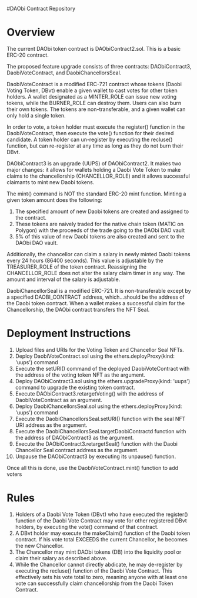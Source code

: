 #DAObi Contract Repository

# Overview

The current DAObi token contract is DAObiContract2.sol.  This is a basic ERC-20 contract.

The proposed feature upgrade consists of three contracts: DAObiContract3, DaobiVoteContract, and DaobiChancellorsSeal.  

DaobiVoteContract is a modified ERC-721 contract whose tokens (Daobi Voting Token, DBvt) enable a given wallet to cast votes for other token holders.  A wallet designated as a MINTER_ROLE can issue new voting tokens, while the BURNER_ROLE can destroy them.  Users can also burn their own tokens.  The tokens are non-transferable, and a given wallet can only hold a single token.  

In order to vote, a token holder must execute the register() function in the DaobiVoteContract, then execute the vote() function for their desired candidate.  A token holder can un-register by executing the recluse() function, but can re-register at any time as long as they do not burn their DBvt.  

DAObiContract3 is an upgrade (UUPS) of DAObiContract2.  It makes two major changes: it allows for wallets holding a Daobi Vote Token to make claims to the chancellorship (CHANCELLOR_ROLE) and it allows successful claimants to mint new Daobi tokens.

The mint() command is NOT the standard ERC-20 mint function.  Minting a given token amount does the following:
1. The specified amount of new Daobi tokens are created and assigned to the contract.
2. These tokens are naively traded for the native chain token (MATIC on Polygon) with the proceeds of the trade going to the DAObi DAO vault
3. 5% of this value of new Daobi tokens are also created and sent to the DAObi DAO vault.

Additionally, the chancellor can claim a salary in newly minted Daobi tokens every 24 hours (86400 seconds).  This value is adjustable by the TREASURER_ROLE of the token contract.  Reassigning the CHANCELLOR_ROLE does not alter the salary claim timer in any way.  The amount and interval of the salary is adjustable.

DaobiChancellorSeal is a modified ERC-721.  It is non-transferable except by a specified DAOBI_CONTRACT address, which...should be the address of the Daobi token contract.  When a wallet makes a successful claim for the Chancellorship, the DAObi contract transfers the NFT Seal.

# Deployment Instructions

1. Upload files and URIs for the Voting Token and Chancellor Seal NFTs.
2. Deploy DaobiVoteContract.sol using the ethers.deployProxy(kind: 'uups') command
3. Execute the setURI() command of the deployed DaobiVoteContract with the address of the voting token NFT as the argument.
4. Deploy DAObiContract3.sol using the ethers.upgradeProxy(kind: 'uups') command to upgrade the existing token contract.
5. Execute DAObiContract3.retargetVoting() with the address of DaobiVoteContract as an argument.
6. Deploy DaobiChancellorsSeal.sol using the ethers.deployProxy(kind: 'uups') command
7. Execute the DaobiChancellorsSeal.setURI() function with the seal NFT URI address as the argument.
8. Execute the DaobiChancellorsSeal.targetDaobiContractd function with the address of DAObiContract3 as the argument.
9. Execute the DAObiContract3.retargetSeal() function with the Daobi Chancellor Seal contract address as the argument.
10. Unpause the DAObiContract3 by executing its unpause() function.

Once all this is done, use the DaobiVoteContract.mint() function to add voters

# Rules

1. Holders of a Daobi Vote Token (DBvt) who have executed the register() function of the Daobi Vote Contract may vote for other registered DBvt holders, by executing the vote() command of that contract.
2. A DBvt holder may execute the makeClaim() function of the Daobi token contract.  If his vote total EXCEEDS the current Chancellor, he becomes the new Chancellor.
3. The Chancellor may mint DAObi tokens (DB) into the liquidity pool or claim their salary as described above.
4. While the Chancellor cannot directly abdicate, he may de-register by executing the recluse() function of the Daobi Vote Contract.  This effectively sets his vote total to zero, meaning anyone with at least one vote can successfully claim chancellorship from the Daobi Token Contract.